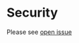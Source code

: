 <!--
SPDX-FileCopyrightText: 2024 Cryspen Sarl <info@cryspen.com>

SPDX-License-Identifier: Apache-2.0
SPDX-License-Identifier: MIT
-->

[//]: # (SPDX-License-Identifier: CC-BY-4.0)
[//]: # (TODO Add Security Policy)

# Security

Please see [open issue](https://github.com/pq-code-package/tsc/issues/8)